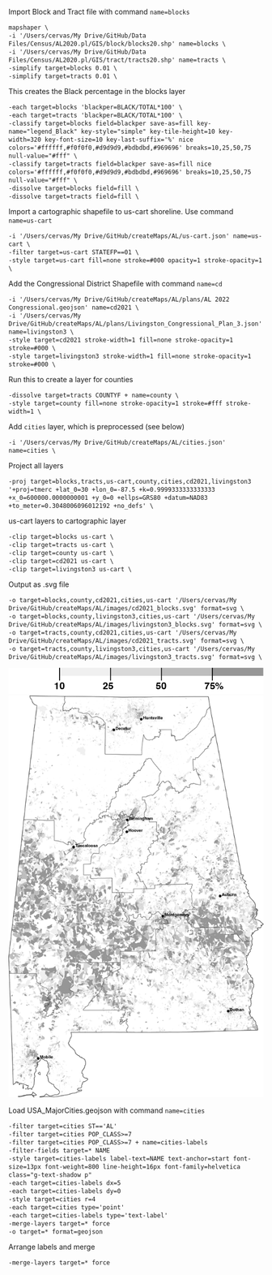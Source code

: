 Import Block and Tract file with command `name=blocks`
```
mapshaper \
-i '/Users/cervas/My Drive/GitHub/Data Files/Census/AL2020.pl/GIS/block/blocks20.shp' name=blocks \
-i '/Users/cervas/My Drive/GitHub/Data Files/Census/AL2020.pl/GIS/tract/tracts20.shp' name=tracts \
-simplify target=blocks 0.01 \
-simplify target=tracts 0.01 \
```

This creates the Black percentage in the blocks layer
```
-each target=blocks 'blackper=BLACK/TOTAL*100' \
-each target=tracts 'blackper=BLACK/TOTAL*100' \
-classify target=blocks field=blackper save-as=fill key-name="legend_Black" key-style="simple" key-tile-height=10 key-width=320 key-font-size=10 key-last-suffix='%' nice colors='#ffffff,#f0f0f0,#d9d9d9,#bdbdbd,#969696' breaks=10,25,50,75 null-value="#fff" \
-classify target=tracts field=blackper save-as=fill nice colors='#ffffff,#f0f0f0,#d9d9d9,#bdbdbd,#969696' breaks=10,25,50,75 null-value="#fff" \
-dissolve target=blocks field=fill \
-dissolve target=tracts field=fill \
```

Import a cartographic shapefile to us-cart shoreline. Use command `name=us-cart`
```
-i '/Users/cervas/My Drive/GitHub/createMaps/AL/us-cart.json' name=us-cart \
-filter target=us-cart STATEFP==01 \
-style target=us-cart fill=none stroke=#000 opacity=1 stroke-opacity=1 \
```

Add the Congressional District Shapefile with command `name=cd`
```
-i '/Users/cervas/My Drive/GitHub/createMaps/AL/plans/AL 2022 Congressional.geojson' name=cd2021 \
-i '/Users/cervas/My Drive/GitHub/createMaps/AL/plans/Livingston_Congressional_Plan_3.json' name=livingston3 \
-style target=cd2021 stroke-width=1 fill=none stroke-opacity=1 stroke=#000 \
-style target=livingston3 stroke-width=1 fill=none stroke-opacity=1 stroke=#000 \
```

Run this to create a layer for counties
```
-dissolve target=tracts COUNTYF + name=county \
-style target=county fill=none stroke-opacity=1 stroke=#fff stroke-width=1 \
```

Add `cities` layer, which is preprocessed (see below)
```
-i '/Users/cervas/My Drive/GitHub/createMaps/AL/cities.json' name=cities \
```

Project all layers
```
-proj target=blocks,tracts,us-cart,county,cities,cd2021,livingston3 '+proj=tmerc +lat_0=30 +lon_0=-87.5 +k=0.9999333333333333 +x_0=600000.0000000001 +y_0=0 +ellps=GRS80 +datum=NAD83 +to_meter=0.3048006096012192 +no_defs' \
```

us-cart layers to cartographic layer
```
-clip target=blocks us-cart \
-clip target=tracts us-cart \
-clip target=county us-cart \
-clip target=cd2021 us-cart \
-clip target=livingston3 us-cart \
```

Output as .svg file
```
-o target=blocks,county,cd2021,cities,us-cart '/Users/cervas/My Drive/GitHub/createMaps/AL/images/cd2021_blocks.svg' format=svg \
-o target=blocks,county,livingston3,cities,us-cart '/Users/cervas/My Drive/GitHub/createMaps/AL/images/livingston3_blocks.svg' format=svg \
-o target=tracts,county,cd2021,cities,us-cart '/Users/cervas/My Drive/GitHub/createMaps/AL/images/cd2021_tracts.svg' format=svg \
-o target=tracts,county,livingston3,cities,us-cart '/Users/cervas/My Drive/GitHub/createMaps/AL/images/livingston3_tracts.svg' format=svg \
```

![](images/legend_Black.png)
![](images/al.png)


Load USA_MajorCities.geojson with command `name=cities`
```
-filter target=cities ST=='AL'
-filter target=cities POP_CLASS>=7
-filter target=cities POP_CLASS>=7 + name=cities-labels
-filter-fields target=* NAME
-style target=cities-labels label-text=NAME text-anchor=start font-size=13px font-weight=800 line-height=16px font-family=helvetica class="g-text-shadow p"
-each target=cities-labels dx=5
-each target=cities-labels dy=0
-style target=cities r=4
-each target=cities type='point'
-each target=cities-labels type='text-label'
-merge-layers target=* force
-o target=* format=geojson
```

Arrange labels and merge
```
-merge-layers target=* force
```
